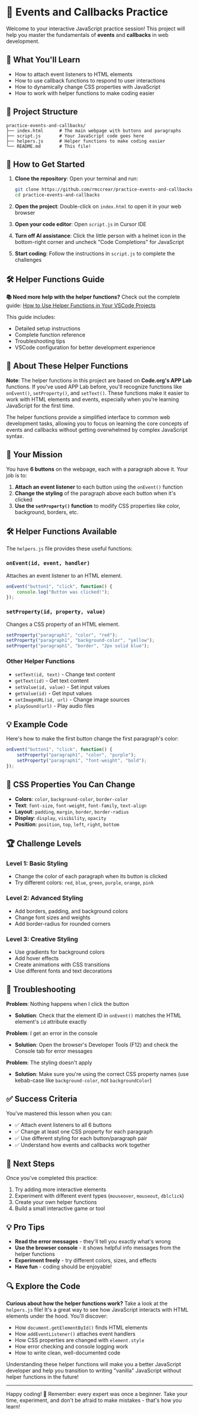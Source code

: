 # 🎯 Events and Callbacks Practice

Welcome to your interactive JavaScript practice session! This project will help you master the fundamentals of **events** and **callbacks** in web development.

## 🚀 What You'll Learn

- How to attach event listeners to HTML elements
- How to use callback functions to respond to user interactions
- How to dynamically change CSS properties with JavaScript
- How to work with helper functions to make coding easier

## 📁 Project Structure

```
practice-events-and-callbacks/
├── index.html      # The main webpage with buttons and paragraphs
├── script.js       # Your JavaScript code goes here
├── helpers.js      # Helper functions to make coding easier
└── README.md       # This file!
```

## 🚀 How to Get Started

1. **Clone the repository**: Open your terminal and run:
   ```bash
   git clone https://github.com/rmccrear/practice-events-and-callbacks.git
   cd practice-events-and-callbacks
   ```

2. **Open the project**: Double-click on `index.html` to open it in your web browser
3. **Open your code editor**: Open `script.js` in Cursor IDE
4. **Turn off AI assistance**: Click the little person with a helmet icon in the bottom-right corner and uncheck "Code Completions" for JavaScript
5. **Start coding**: Follow the instructions in `script.js` to complete the challenges

## 🛠️ Helper Functions Guide

**📚 Need more help with the helper functions?** Check out the complete guide: [How to Use Helper Functions in Your VSCode Projects](https://rmccrear.github.io/codex-lv2-may-2025/guides/week5-event-driven-apps/helpers-how-to.html)

This guide includes:
- Detailed setup instructions
- Complete function reference
- Troubleshooting tips
- VSCode configuration for better development experience

## 📝 About These Helper Functions

**Note**: The helper functions in this project are based on **Code.org's APP Lab** functions. If you've used APP Lab before, you'll recognize functions like `onEvent()`, `setProperty()`, and `setText()`. These functions make it easier to work with HTML elements and events, especially when you're learning JavaScript for the first time.

The helper functions provide a simplified interface to common web development tasks, allowing you to focus on learning the core concepts of events and callbacks without getting overwhelmed by complex JavaScript syntax.

## 🎯 Your Mission

You have **6 buttons** on the webpage, each with a paragraph above it. Your job is to:

1. **Attach an event listener** to each button using the `onEvent()` function
2. **Change the styling** of the paragraph above each button when it's clicked
3. **Use the `setProperty()` function** to modify CSS properties like color, background, borders, etc.

## 🛠️ Helper Functions Available

The `helpers.js` file provides these useful functions:

### `onEvent(id, event, handler)`
Attaches an event listener to an HTML element.

```javascript
onEvent("button1", "click", function() {
    console.log("Button was clicked!");
});
```

### `setProperty(id, property, value)`
Changes a CSS property of an HTML element.

```javascript
setProperty("paragraph1", "color", "red");
setProperty("paragraph1", "background-color", "yellow");
setProperty("paragraph1", "border", "2px solid blue");
```

### Other Helper Functions
- `setText(id, text)` - Change text content
- `getText(id)` - Get text content
- `setValue(id, value)` - Set input values
- `getValue(id)` - Get input values
- `setImageURL(id, url)` - Change image sources
- `playSound(url)` - Play audio files

## 💡 Example Code

Here's how to make the first button change the first paragraph's color:

```javascript
onEvent("button1", "click", function() {
    setProperty("paragraph1", "color", "purple");
    setProperty("paragraph1", "font-weight", "bold");
});
```

## 🎨 CSS Properties You Can Change

- **Colors**: `color`, `background-color`, `border-color`
- **Text**: `font-size`, `font-weight`, `font-family`, `text-align`
- **Layout**: `padding`, `margin`, `border`, `border-radius`
- **Display**: `display`, `visibility`, `opacity`
- **Position**: `position`, `top`, `left`, `right`, `bottom`

## 🏆 Challenge Levels

### Level 1: Basic Styling
- Change the color of each paragraph when its button is clicked
- Try different colors: `red`, `blue`, `green`, `purple`, `orange`, `pink`

### Level 2: Advanced Styling
- Add borders, padding, and background colors
- Change font sizes and weights
- Add border-radius for rounded corners

### Level 3: Creative Styling
- Use gradients for background colors
- Add hover effects
- Create animations with CSS transitions
- Use different fonts and text decorations

## 🐛 Troubleshooting

**Problem**: Nothing happens when I click the button
- **Solution**: Check that the element ID in `onEvent()` matches the HTML element's `id` attribute exactly

**Problem**: I get an error in the console
- **Solution**: Open the browser's Developer Tools (F12) and check the Console tab for error messages

**Problem**: The styling doesn't apply
- **Solution**: Make sure you're using the correct CSS property names (use kebab-case like `background-color`, not `backgroundColor`)

## ✅ Success Criteria

You've mastered this lesson when you can:
- ✅ Attach event listeners to all 6 buttons
- ✅ Change at least one CSS property for each paragraph
- ✅ Use different styling for each button/paragraph pair
- ✅ Understand how events and callbacks work together

## 🚀 Next Steps

Once you've completed this practice:
1. Try adding more interactive elements
2. Experiment with different event types (`mouseover`, `mouseout`, `dblclick`)
3. Create your own helper functions
4. Build a small interactive game or tool

## 💡 Pro Tips

- **Read the error messages** - they'll tell you exactly what's wrong
- **Use the browser console** - it shows helpful info messages from the helper functions
- **Experiment freely** - try different colors, sizes, and effects
- **Have fun** - coding should be enjoyable!

## 🔍 Explore the Code

**Curious about how the helper functions work?** Take a look at the `helpers.js` file! It's a great way to see how JavaScript interacts with HTML elements under the hood. You'll discover:

- How `document.getElementById()` finds HTML elements
- How `addEventListener()` attaches event handlers
- How CSS properties are changed with `element.style`
- How error checking and console logging work
- How to write clean, well-documented code

Understanding these helper functions will make you a better JavaScript developer and help you transition to writing "vanilla" JavaScript without helper functions in the future!

---

Happy coding! 🎉 Remember: every expert was once a beginner. Take your time, experiment, and don't be afraid to make mistakes - that's how you learn!
